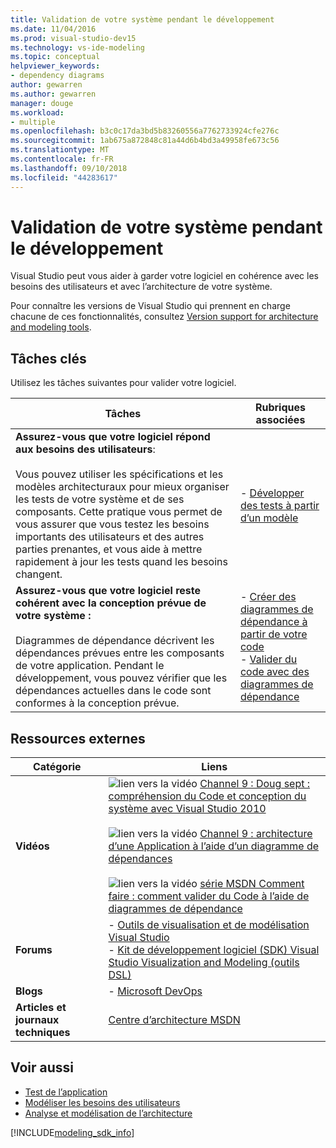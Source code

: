 ```yaml
---
title: Validation de votre système pendant le développement
ms.date: 11/04/2016
ms.prod: visual-studio-dev15
ms.technology: vs-ide-modeling
ms.topic: conceptual
helpviewer_keywords:
- dependency diagrams
author: gewarren
ms.author: gewarren
manager: douge
ms.workload:
- multiple
ms.openlocfilehash: b3c0c17da3bd5b83260556a7762733924cfe276c
ms.sourcegitcommit: 1ab675a872848c81a44d6b4bd3a49958fe673c56
ms.translationtype: MT
ms.contentlocale: fr-FR
ms.lasthandoff: 09/10/2018
ms.locfileid: "44283617"
---
```

# <a name="validate-your-system-during-development"></a>Validation de votre système pendant le développement
Visual Studio peut vous aider à garder votre logiciel en cohérence avec les besoins des utilisateurs et avec l’architecture de votre système.

 Pour connaître les versions de Visual Studio qui prennent en charge chacune de ces fonctionnalités, consultez [Version support for architecture and modeling tools](../modeling/what-s-new-for-design-in-visual-studio.md#VersionSupport).

## <a name="key-tasks"></a>Tâches clés
 Utilisez les tâches suivantes pour valider votre logiciel.

|**Tâches**|**Rubriques associées**|
|---------------|---------------------------|
|**Assurez-vous que votre logiciel répond aux besoins des utilisateurs**:<br /><br /> Vous pouvez utiliser les spécifications et les modèles architecturaux pour mieux organiser les tests de votre système et de ses composants. Cette pratique vous permet de vous assurer que vous testez les besoins importants des utilisateurs et des autres parties prenantes, et vous aide à mettre rapidement à jour les tests quand les besoins changent.|-   [Développer des tests à partir d’un modèle](../modeling/develop-tests-from-a-model.md)|
|**Assurez-vous que votre logiciel reste cohérent avec la conception prévue de votre système :**<br /><br /> Diagrammes de dépendance décrivent les dépendances prévues entre les composants de votre application. Pendant le développement, vous pouvez vérifier que les dépendances actuelles dans le code sont conformes à la conception prévue.|-   [Créer des diagrammes de dépendance à partir de votre code](../modeling/create-layer-diagrams-from-your-code.md)<br />-   [Valider du code avec des diagrammes de dépendance](../modeling/validate-code-with-layer-diagrams.md)|

## <a name="external-resources"></a>Ressources externes

|**Catégorie**|**Liens**|
|------------------|---------------|
|**Vidéos**|![lien vers la vidéo](../data-tools/media/playvideo.gif) [Channel 9 : Doug sept : compréhension du Code et conception du système avec Visual Studio 2010](http://go.microsoft.com/fwlink/?LinkId=216100)<br /><br /> ![lien vers la vidéo](../data-tools/media/playvideo.gif) [Channel 9 : architecture d’une Application à l’aide d’un diagramme de dépendances](http://go.microsoft.com/fwlink/?LinkID=201117)<br /><br /> ![lien vers la vidéo](../data-tools/media/playvideo.gif) [série MSDN Comment faire : comment valider du Code à l’aide de diagrammes de dépendance](http://go.microsoft.com/fwlink/?LinkID=214405)|
|**Forums**|-   [Outils de visualisation et de modélisation Visual Studio](http://go.microsoft.com/fwlink/?LinkId=184720)<br />-   [Kit de développement logiciel (SDK) Visual Studio Visualization and Modeling (outils DSL)](http://go.microsoft.com/fwlink/?LinkId=184721)|
|**Blogs**|-   [Microsoft DevOps](https://blogs.msdn.microsoft.com/devops/)|
|**Articles et journaux techniques**|[Centre d’architecture MSDN](http://go.microsoft.com/fwlink/?LinkId=201343)|

## <a name="see-also"></a>Voir aussi

- [Test de l’application](/azure/devops/test/overview?view=vsts)
- [Modéliser les besoins des utilisateurs](../modeling/model-user-requirements.md)
- [Analyse et modélisation de l’architecture](../modeling/analyze-and-model-your-architecture.md)

[!INCLUDE[modeling_sdk_info](includes/modeling_sdk_info.md)]
